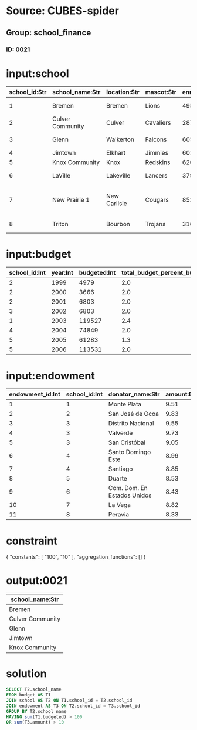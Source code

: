 # Source: CUBES-spider
## Group: school_finance
### ID: 0021

# input:school

| school_id:Str | school_name:Str | location:Str | mascot:Str | enrollment:Int | ihsaa_class:Str | ihsaa_football_class:Str | county:Str |
|---|---|---|---|---|---|---|---|
| 1 | Bremen | Bremen | Lions | 495 | AA | AA | 50 Marshall |
| 2 | Culver Community | Culver | Cavaliers | 287 | A | A | 50 Marshall |
| 3 | Glenn | Walkerton | Falcons | 605 | AAA | AAA | 71 St. Joseph |
| 4 | Jimtown | Elkhart | Jimmies | 601 | AAA | AAA | 20 Elkhart |
| 5 | Knox Community | Knox | Redskins | 620 | AAA | AAA | 75 Starke |
| 6 | LaVille | Lakeville | Lancers | 379 | AA | A | 71 St. Joseph |
| 7 | New Prairie 1 | New Carlisle | Cougars | 852 | AAA | AAAA | 46 LaPorte 71 St. Joseph |
| 8 | Triton | Bourbon | Trojans | 316 | A | A | 50 Marshall |

# input:budget

| school_id:Int | year:Int | budgeted:Int | total_budget_percent_budgeted:Dbl | invested:Int | total_budget_percent_invested:Dbl | budget_invested_percent:Str |
|---|---|---|---|---|---|---|
| 2 | 1999 | 4979 | 2.0 | 2134 | 2.0 | 42.9 |
| 2 | 2000 | 3666 | 2.0 | 5840 | 2.0 | 159.3 |
| 2 | 2001 | 6803 | 2.0 | 8335 | 2.0 | 122.5 |
| 3 | 2002 | 6803 | 2.0 | 8335 | 2.0 | 146.9 |
| 1 | 2003 | 119527 | 2.4 | 85249 | 2.2 | 71.3 |
| 4 | 2004 | 74849 | 2.0 | 95542 | 2.2 | 127.6 |
| 5 | 2005 | 61283 | 1.3 | 140102 | 2.7 | 228.8 |
| 5 | 2006 | 113531 | 2.0 | 146102 | 2.7 | 228.6 |

# input:endowment

| endowment_id:Int | school_id:Int | donator_name:Str | amount:Dbl |
|---|---|---|---|
| 1 | 1 | Monte Plata | 9.51 |
| 2 | 2 | San José de Ocoa | 9.83 |
| 3 | 3 | Distrito Nacional | 9.55 |
| 4 | 3 | Valverde | 9.73 |
| 5 | 3 | San Cristóbal | 9.05 |
| 6 | 4 | Santo Domingo Este | 8.99 |
| 7 | 4 | Santiago | 8.85 |
| 8 | 5 | Duarte | 8.53 |
| 9 | 6 | Com. Dom. En Estados Unidos | 8.43 |
| 10 | 7 | La Vega | 8.82 |
| 11 | 8 | Peravia | 8.33 |

# constraint

{
  "constants": [
    "100",
    "10"
  ],
  "aggregation_functions": []
}

# output:0021

| school_name:Str |
|---|
| Bremen |
| Culver Community |
| Glenn |
| Jimtown |
| Knox Community |

# solution

```sql
SELECT T2.school_name
FROM budget AS T1
JOIN school AS T2 ON T1.school_id = T2.school_id
JOIN endowment AS T3 ON T2.school_id = T3.school_id
GROUP BY T2.school_name
HAVING sum(T1.budgeted) > 100
OR sum(T3.amount) > 10
```
